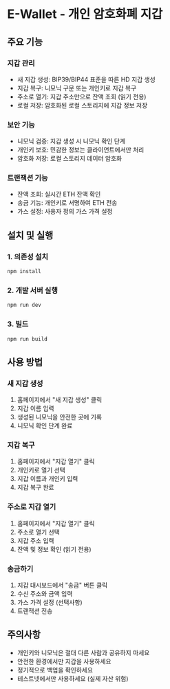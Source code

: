 # E-Wallet - 개인 암호화폐 지갑

## 주요 기능

### 지갑 관리
- 새 지갑 생성: BIP39/BIP44 표준을 따른 HD 지갑 생성
- 지갑 복구: 니모닉 구문 또는 개인키로 지갑 복구
- 주소로 열기: 지갑 주소만으로 잔액 조회 (읽기 전용)
- 로컬 저장: 암호화된 로컬 스토리지에 지갑 정보 저장

### 보안 기능
- 니모닉 검증: 지갑 생성 시 니모닉 확인 단계
- 개인키 보호: 민감한 정보는 클라이언트에서만 처리
- 암호화 저장: 로컬 스토리지 데이터 암호화

### 트랜잭션 기능
- 잔액 조회: 실시간 ETH 잔액 확인
- 송금 기능: 개인키로 서명하여 ETH 전송
- 가스 설정: 사용자 정의 가스 가격 설정

## 설치 및 실행

### 1. 의존성 설치
```bash
npm install
```

### 2. 개발 서버 실행
```bash
npm run dev
```

### 3. 빌드
```bash
npm run build
```

## 사용 방법

### 새 지갑 생성
1. 홈페이지에서 "새 지갑 생성" 클릭
2. 지갑 이름 입력
3. 생성된 니모닉을 안전한 곳에 기록
4. 니모닉 확인 단계 완료

### 지갑 복구
1. 홈페이지에서 "지갑 열기" 클릭
2. 개인키로 열기 선택
3. 지갑 이름과 개인키 입력
4. 지갑 복구 완료

### 주소로 지갑 열기
1. 홈페이지에서 "지갑 열기" 클릭
2. 주소로 열기 선택
3. 지갑 주소 입력
4. 잔액 및 정보 확인 (읽기 전용)

### 송금하기
1. 지갑 대시보드에서 "송금" 버튼 클릭
2. 수신 주소와 금액 입력
3. 가스 가격 설정 (선택사항)
4. 트랜잭션 전송

## 주의사항

- 개인키와 니모닉은 절대 다른 사람과 공유하지 마세요
- 안전한 환경에서만 지갑을 사용하세요
- 정기적으로 백업을 확인하세요
- 테스트넷에서만 사용하세요 (실제 자산 위험)
